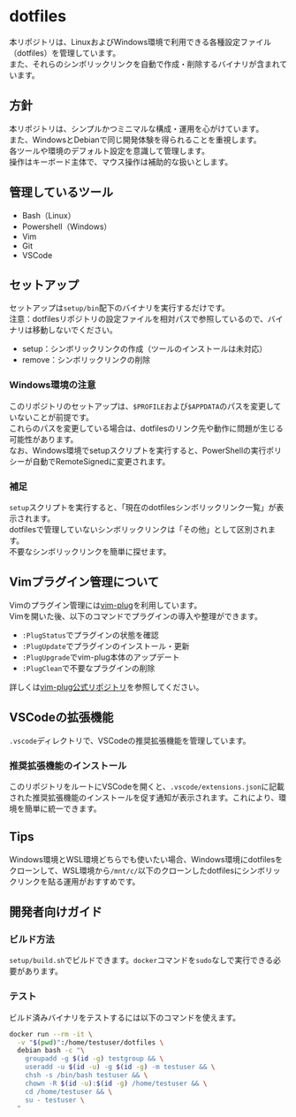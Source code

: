 # dotfiles

本リポジトリは、LinuxおよびWindows環境で利用できる各種設定ファイル（dotfiles）を管理しています。  
また、それらのシンボリックリンクを自動で作成・削除するバイナリが含まれています。

## 方針

本リポジトリは、シンプルかつミニマルな構成・運用を心がけています。  
また、WindowsとDebianで同じ開発体験を得られることを重視します。  
各ツールや環境のデフォルト設定を意識して管理します。  
操作はキーボード主体で、マウス操作は補助的な扱いとします。

## 管理しているツール

* Bash（Linux）
* Powershell（Windows）
* Vim
* Git
* VSCode

## セットアップ

セットアップは`setup/bin`配下のバイナリを実行するだけです。  
注意：dotfilesリポジトリの設定ファイルを相対パスで参照しているので、バイナリは移動しないでください。

* setup：シンボリックリンクの作成（ツールのインストールは未対応）
* remove：シンボリックリンクの削除

### Windows環境の注意

このリポジトリのセットアップは、`$PROFILE`および`$APPDATA`のパスを変更していないことが前提です。  
これらのパスを変更している場合は、dotfilesのリンク先や動作に問題が生じる可能性があります。  
なお、Windows環境でsetupスクリプトを実行すると、PowerShellの実行ポリシーが自動でRemoteSignedに変更されます。

### 補足

`setup`スクリプトを実行すると、「現在のdotfilesシンボリックリンク一覧」が表示されます。  
dotfilesで管理していないシンボリックリンクは「その他」として区別されます。  
不要なシンボリックリンクを簡単に探せます。

## Vimプラグイン管理について

Vimのプラグイン管理には[vim-plug](https://github.com/junegunn/vim-plug)を利用しています。  
Vimを開いた後、以下のコマンドでプラグインの導入や整理ができます。

* `:PlugStatus`でプラグインの状態を確認
* `:PlugUpdate`でプラグインのインストール・更新
* `:PlugUpgrade`でvim-plug本体のアップデート
* `:PlugClean`で不要なプラグインの削除

詳しくは[vim-plug公式リポジトリ](https://github.com/junegunn/vim-plug)を参照してください。

## VSCodeの拡張機能

`.vscode`ディレクトリで、VSCodeの推奨拡張機能を管理しています。

### 推奨拡張機能のインストール

このリポジトリをルートにVSCodeを開くと、`.vscode/extensions.json`に記載された推奨拡張機能のインストールを促す通知が表示されます。これにより、環境を簡単に統一できます。

## Tips

Windows環境とWSL環境どちらでも使いたい場合、Windows環境にdotfilesをクローンして、WSL環境から`/mnt/c/`以下のクローンしたdotfilesにシンボリックリンクを貼る運用がおすすめです。

## 開発者向けガイド

### ビルド方法

`setup/build.sh`でビルドできます。`docker`コマンドを`sudo`なしで実行できる必要があります。

### テスト

ビルド済みバイナリをテストするには以下のコマンドを使えます。

```bash
docker run --rm -it \
  -v "$(pwd)":/home/testuser/dotfiles \
  debian bash -c "\
    groupadd -g $(id -g) testgroup && \
    useradd -u $(id -u) -g $(id -g) -m testuser && \
    chsh -s /bin/bash testuser && \
    chown -R $(id -u):$(id -g) /home/testuser && \
    cd /home/testuser && \
    su - testuser \
  "
```
